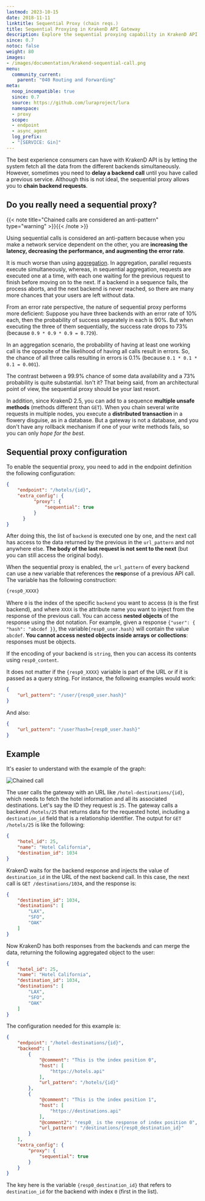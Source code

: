 ```yaml
---
lastmod: 2023-10-15
date: 2018-11-11
linktitle: Sequential Proxy (chain reqs.)
title: Sequential Proxying in KrakenD API Gateway
description: Explore the sequential proxying capability in KrakenD API Gateway, allowing you to chain multiple requests and orchestrate complex API workflows
since: 0.7
notoc: false
weight: 80
images:
- /images/documentation/krakend-sequential-call.png
menu:
  community_current:
    parent: "040 Routing and Forwarding"
meta:
  noop_incompatible: true
  since: 0.7
  source: https://github.com/luraproject/lura
  namespace:
  - proxy
  scope:
  - endpoint
  - async_agent
  log_prefix:
  - "[SERVICE: Gin]"
---
```

The best experience consumers can have with KrakenD API is by letting the system fetch all the data from the different backends simultaneously. However, sometimes you need to **delay a backend call** until you have called a previous service. Although this is not ideal, the sequential proxy allows you to **chain backend requests**.

## Do you really need a sequential proxy?
{{< note title="Chained calls are considered an anti-pattern" type="warning" >}}{{< /note >}}

Using sequential calls is considered an anti-pattern because when you make a network service dependent on the other, you are **increasing the latency, decreasing the performance, and augmenting the error rate**.

It is much worse than using [aggregation](/docs/endpoints/response-manipulation/#aggregation-and-merging). In aggregation, parallel requests execute simultaneously, whereas, in sequential aggregation, requests are executed one at a time, with each one waiting for the previous request to finish before moving on to the next. If a backend in a sequence fails, the process aborts, and the next backend is never reached, so there are many more chances that your users are left without data.

From an error rate perspective, the nature of sequential proxy performs more deficient: Suppose you have three backends with an error rate of 10% each, then the probability of success separately in each is 90%. But when executing the three of them sequentially, the success rate drops to 73% (because `0.9 * 0.9 * 0.9 = 0.729`).

In an aggregation scenario, the probability of having at least one working call is the opposite of the likelihood of having all calls result in errors. So, the chance of all three calls resulting in errors is 0.1% (because `0.1 * 0.1 * 0.1 = 0.001`).

The contrast between a 99.9% chance of some data availability and a 73% probability is quite substantial. Isn't it? That being said, from an architectural point of view, the sequential proxy should be your last resort.

In addition, since KrakenD 2.5, you can add to a sequence **multiple unsafe methods** (methods different than `GET`). When you chain several write requests in multiple nodes, you execute a **distributed transaction** in a flowery disguise, as in a database. But a gateway is not a database, and you don't have any rollback mechanism if one of your write methods fails, so you can only *hope for the best*.

## Sequential proxy configuration
To enable the sequential proxy, you need to add in the endpoint definition the following configuration:

```json
{
    "endpoint": "/hotels/{id}",
    "extra_config": {
          "proxy": {
              "sequential": true
          }
      }
}
```

After doing this, the list of `backend` is executed one by one, and the next call has access to the data returned by the previous in the `url_pattern` and not anywhere else. **The body of the last request is not sent to the next** (but you can still access the original body).

When the sequential proxy is enabled, the `url_pattern` of every backend can use a new variable that references the **resp**onse of a previous API call. The variable has the following construction:

```js
{resp0_XXXX}
```

Where `0` is the index of the specific `backend` you want to access (`0` is the first backend), and where `XXXX` is the attribute name you want to inject from the response of the previous call. You can access **nested objects** of the response using the dot notation. For example, given a response `{"user": { "hash": "abcdef }}`, the variable`{resp0_user.hash}` will contain the value `abcdef`. **You cannot access nested objects inside arrays or collections**: responses must be objects.

If the encoding of your backend is `string`, then you can access its contents using `resp0_content`.

It does not matter if the `{resp0_XXXX}` variable is part of the URL or if it is passed as a query string. For instance, the following examples would work:

```json
{
    "url_pattern": "/user/{resp0_user.hash}"
}
```

And also:

```json
{
    "url_pattern": "/user?hash={resp0_user.hash}"
}
```

## Example
It's easier to understand with the example of the graph:

![Chained call](/images/documentation/krakend-sequential-call.png)

The user calls the gateway with an URL like `/hotel-destinations/{id}`, which needs to fetch the hotel information and all its associated destinations. Let's say the ID they request is `25`. The gateway calls a backend `/hotels/25` that returns data for the requested hotel, including a `destination_id` field that is a relationship identifier. The output for `GET /hotels/25` is like the following:

```json
{
    "hotel_id": 25,
    "name": "Hotel California",
    "destination_id": 1034
}
```

KrakenD waits for the backend response and injects the value of `destination_id` in the URL of the next backend call. In this case, the next call is `GET /destinations/1034`, and the response is:

```json
{
    "destination_id": 1034,
    "destinations": [
        "LAX",
        "SFO",
        "OAK"
    ]
}
```

Now KrakenD has both responses from the backends and can merge the data, returning the following aggregated object to the user:

```json
{
    "hotel_id": 25,
    "name": "Hotel California",
    "destination_id": 1034,
    "destinations": [
        "LAX",
        "SFO",
        "OAK"
    ]
}
```

The configuration needed for this example is:

```json
{
    "endpoint": "/hotel-destinations/{id}",
    "backend": [
        {
            "@comment": "This is the index position 0",
            "host": [
                "https://hotels.api"
            ],
            "url_pattern": "/hotels/{id}"
        },
        {
            "@comment": "This is the index position 1",
            "host": [
                "https://destinations.api"
            ],
            "@comment2": "resp0_ is the response of index position 0",
            "url_pattern": "/destinations/{resp0_destination_id}"
        }
    ],
    "extra_config": {
        "proxy": {
            "sequential": true
        }
    }
}
```

The key here is the variable `{resp0_destination_id}` that refers to `destination_id` for the backend with index `0` (first in the list).
